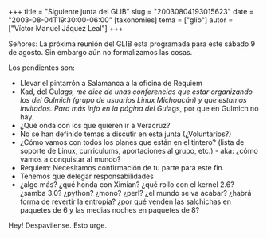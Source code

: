 +++
title = "Siguiente junta del GLIB"
slug = "20030804193015623"
date = "2003-08-04T19:30:00-06:00"
[taxonomies]
tema = ["glib"]
autor = ["Víctor Manuel Jáquez Leal"]
+++

Señores: La próxima reunión del GLIB esta programada para este sábado 9
de agosto. Sin embargo aún no formalizamos las cosas.

Los pendientes son:

<!-- more -->
- Llevar el pintarrón a Salamanca a la oficina de Requiem
- Kad, del Gul*ags, me dice de unas conferencias que estar organizando
    los del Gulmich (grupo de usuarios Linux Michoacán) y que estamos
    invitados. Para más info en la página del Gul*ags, por que en
    Gulmich no hay.
- ¿Qué onda con los que quieren ir a Veracruz?
- No se han definido temas a discutir en esta junta (¿Voluntarios?)
- ¿Cómo vamos con todos los planes que están en el tintero? (lista de
    soporte de Linux, curriculums, aportaciones al grupo, etc.) - aka:
    ¿cómo vamos a conquistar al mundo?
- Requiem: Necesitamos confirmación de tu parte para este fin.
- Tenemos que delegar responsabilidades
- ¿algo más? ¿qué honda con Ximian? ¿qué rollo con el kernel 2.6?
    ¿samba 3.0? ¿python? ¿mono? ¿perl? ¿el mundo se va acabar? ¿habrá
    forma de revertir la entropía? ¿por qué venden las salchichas en
    paquetes de 6 y las medias noches en paquetes de 8?

Hey! Despavilense. Esto urge.
